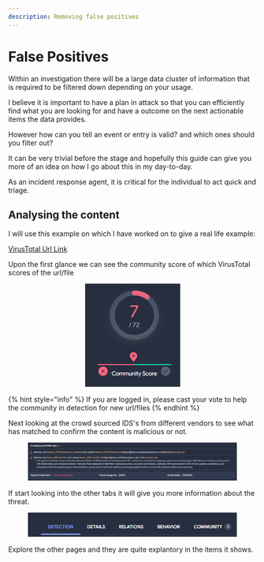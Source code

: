 ```yaml
---
description: Removing false positives
---
```


# False Positives

Within an investigation there will be a large data cluster of information that is required to be filtered down depending on your usage.

I believe it is important to have a plan in attack so that you can efficiently find what you are looking for and have a outcome on the next actionable items the data provides.

However how can you tell an event or entry is valid? and which ones should you filter out?

It can be very trivial before the stage and hopefully this guide can give you more of an idea on how I go about this in my day-to-day.

As an incident response agent, it is critical for the individual to act quick and triage.

## Analysing the content

I will use this example on which I have worked on to give a real life example:

[VirusTotal Url Link](https://www.virustotal.com/gui/file/2522d81f386f86a6473fb0659a9a01619b061154e974a69bc2504c059b8efa49)

Upon the first glance we can see the community score of which VirusTotal scores of the url/file

<div align="center">

<figure><img src="../.gitbook/assets/image (28).png" alt=""><figcaption></figcaption></figure>

</div>

{% hint style="info" %}
If you are logged in, please cast your vote to help the community in detection for new url/files
{% endhint %}

Next looking at the crowd sourced IDS's from different vendors to see what has matched to confirm the content is malicious or not.

<figure><img src="../.gitbook/assets/image (29).png" alt=""><figcaption></figcaption></figure>

If start looking into the other tabs it will give you more information about the threat.

<div align="center">

<figure><img src="../.gitbook/assets/image (30).png" alt=""><figcaption></figcaption></figure>

</div>

Explore the other pages and they are quite explantory in the items it shows.
